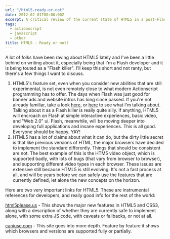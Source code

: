 ```yaml
---
url: "/html5-ready-or-not"
date: 2012-02-01T00:00:00Z
excerpt: A critical review of the current state of HTML5 in a post-Flash world.
tags:
  - actionscript
  - javascript
  - other
title: HTML5 - Ready or not?
---
```


A lot of folks have been raving about HTML5 lately and I've been a
little behind on writing about it, especially being that I'm a Flash
developer and it is being touted as a "Flash killer". I'll keep this
short and not ranty, but there's a few things I want to discuss.

1.  HTML5's feature set, even when you consider new abilities that are
    still experimental, is not even remotely close to what modern
    Actionscript programming has to offer. The days when Flash was just
    good for banner ads and website intros has long since passed. If
    you're not already familiar, take a look [here][], or [here][1] to
    see what I'm talking about. Talking about it as a Flash killer is
    really quite silly. If anything, HTML5 will encroach on Flash at
    simple interactive experiences, basic video, and "Web 2.0" ui.
    Flash, meanwhile, will be moving deeper into developing full
    applications and insane experiences. This is all good. Everyone
    should be happy. YAY!
2.  HTML5 has a lot of claims about what it can do, but the dirty little
    secret is that like previous versions of HTML, the major browsers
    have decided to implement the standard differently. Things that
    should be consistent are not. The best example of this is the HTM5
    video object, which is supported badly, with lots of bugs (that vary
    from browser to browser), and supporting different video types in
    each browser. These issues are extensive still because HTML5 is
    still evolving. It's not a fast process at all, and will be years
    before we can safely use the features that are currently defined,
    let alone the new concepts on the horizon.

Here are two very important links for HTML5. These are instrumental
references for developers, and really good info for the rest of the
world:

[html5please.us][] - This shows the major new features in HTML5 and
CSS3, along with a description of whether they are currently safe to
implement alone, with some extra JS code, with caveats or fallbacks, or
not at all.

[caniuse.com][] - This site goes into more depth. Feature by feature it
shows which browsers and versions are supported fully or partially.

  [here]: https://away3d.com/ "Away 3D"
  [1]: https://www.youtube.com/watch?v=szaXvTsoeVs "Stage3D Demo"
  [html5please.us]: https://html5please.us "html5please"
  [caniuse.com]: https://caniuse.com/#cats=HTML5 "CanIUse"
